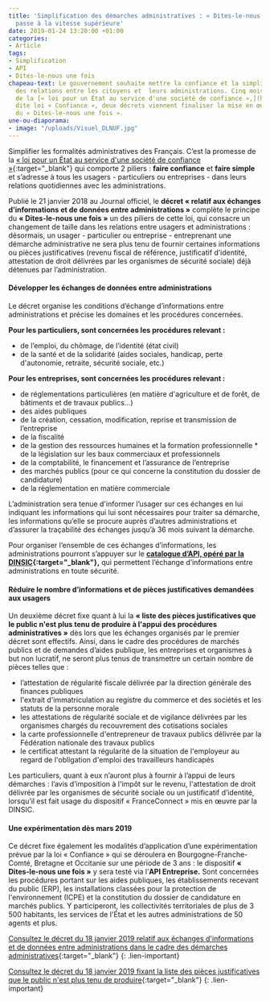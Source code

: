 ```yaml
---
title: 'Simplification des démarches administratives : « Dites-le-nous une fois »
  passe à la vitesse supérieure'
date: 2019-01-24 13:20:00 +01:00
categories:
- Article
tags:
- Simplification
- API
- Dites-le-nous une fois
chapeau-text: Le gouvernement souhaite mettre la confiance et la simplicité au cœur
  des relations entre les citoyens et  leurs administrations. Cinq mois après la promulgation
  de la [« loi pour un État au service d'une société de confiance »,](https://www.legifrance.gouv.fr/affichTexte.do;jsessionid=853C8147BBC226E07049DF2F6256B6B1.tplgfr26s_1?cidTexte=JORFTEXT000037307624&categorieLien=id)
  dite loi « Confiance », deux décrets viennent finaliser la mise en œuvre du principe
  du « Dites-le-nous une fois ».
une-ou-diaporama:
- image: "/uploads/Visuel_DLNUF.jpg"
---
```


Simplifier les formalités administratives des Français. C’est la promesse de la [« loi pour un État au service d'une société de confiance »](https://www.legifrance.gouv.fr/affichTexte.do;jsessionid=853C8147BBC226E07049DF2F6256B6B1.tplgfr26s_1?cidTexte=JORFTEXT000037307624&categorieLien=id){:target="_blank"} qui comporte 2 piliers : **faire confiance** et **faire simple** et s’adresse à tous les usagers - particuliers ou entreprises - dans leurs relations quotidiennes avec les administrations.

Publié le 21 janvier 2018 au Journal officiel, le **décret « relatif aux échanges d’informations et de données entre administrations »** complète le principe du **« Dites-le-nous une fois »** un des piliers de cette loi, qui consacre un changement de taille dans les relations entre usagers et administrations : désormais, un usager - particulier ou entreprise - entreprenant une démarche administrative ne sera plus tenu de fournir certaines informations ou pièces justificatives (revenu fiscal de référence, justificatif d’identité, attestation de droit délivrées par les organismes de sécurité sociale) déjà détenues par l’administration.

#### Développer les échanges de données entre administrations

Le décret organise les conditions d’échange d’informations entre administrations et précise les domaines et les procédures concernées.

**Pour les particuliers, sont concernées les procédures relevant :** 
* de l’emploi, du chômage, de l’identité (état civil)
* de la santé et de la solidarité (aides sociales, handicap, perte d'autonomie, retraite, sécurité sociale, etc.)

**Pour les entreprises, sont concernées les procédures relevant :** 
* de réglementations particulières (en matière d'agriculture et de forêt, de bâtiments et de travaux publics…) 
* des aides publiques 
* de la création, cessation, modification, reprise et transmission de l’entreprise 
* de la fiscalité 
* de la gestion des ressources humaines et la formation professionnelle * de la législation sur les baux commerciaux et professionnels 
* de la comptabilité, le financement et l’assurance de l’entreprise 
* des marchés publics (pour ce qui concerne la constitution du dossier de candidature) 
* de la règlementation en matière commerciale

L’administration sera tenue d'informer l’usager sur ces échanges en lui indiquant les informations qui lui sont nécessaires pour traiter sa démarche, les informations qu’elle se procure auprès d’autres administrations et d’assurer la traçabilité des échanges jusqu’à 36 mois suivant la démarche. 

Pour organiser l’ensemble de ces échanges d’informations, les administrations pourront s’appuyer sur le **[catalogue d’API, opéré par la DINSIC](https://api.gouv.fr/){:target="_blank"},** qui permettent l’échange d’informations entre administrations en toute sécurité. 

#### Réduire le nombre d’informations et de pièces justificatives demandées aux usagers 

Un deuxième décret fixe quant à lui la **« liste des pièces justificatives que le public n'est plus tenu de produire à l'appui des procédures administratives »** dès lors que les échanges organisés par le premier décret sont effectifs. Ainsi, dans le cadre des procédures de marchés publics et de demandes d’aides publique, les entreprises et organismes à but non lucratif, ne seront plus tenus de transmettre un certain nombre de pièces telles que :
* l’attestation de régularité fiscale délivrée par la direction générale des finances publiques
* l'extrait d'immatriculation au registre du commerce et des sociétés et les statuts de la personne morale
* les attestations de régularité sociale et de vigilance délivrées par les organismes chargés du recouvrement des cotisations sociales
* la carte professionnelle d'entrepreneur de travaux publics délivrée par la Fédération nationale des travaux publics
* le certificat attestant la régularité de la situation de l'employeur au regard de l'obligation d'emploi des travailleurs handicapés

Les particuliers, quant à eux n’auront plus à fournir à l’appui de leurs démarches : l’avis d’imposition à l'impôt sur le revenu, l'attestation de droit délivrée par les organismes de sécurité sociale ou un justificatif d’identité, lorsqu’il est fait usage du dispositif « FranceConnect » mis en œuvre par la DINSIC.

#### Une expérimentation dès mars 2019

Ce décret fixe également les modalités d’application d’une expérimentation prévue par la loi « Confiance » qui se déroulera en Bourgogne-Franche-Comté, Bretagne et Occitanie sur une période de 3 ans : le dispositif **« Dites-le-nous une fois »** y sera testé via l’**API Entreprise.** Sont concernées les procédures portant sur les aides publiques, les établissements recevant du public (ERP), les installations classées pour la protection de l'environnement (ICPE) et la constitution du dossier de candidature en marchés publics.
Y participeront, les collectivités territoriales de plus de 3 500 habitants, les services de l'État et les autres administrations de 50 agents et plus.


[Consultez le décret du 18 janvier 2019 relatif aux échanges d'informations et de données entre administrations dans le cadre des démarches administratives](https://www.legifrance.gouv.fr/affichTexte.do?cidTexte=JORFTEXT000038029589&dateTexte=&categorieLien=id){:target="_blank"}
{: .lien-important}

[Consultez le décret du 18 janvier 2019 fixant la liste des pièces justificatives que le public n'est plus tenu de produire](https://www.legifrance.gouv.fr/affichTexte.do?cidTexte=JORFTEXT000038029642&dateTexte=&categorieLien=id){:target="_blank"}
{: .lien-important}